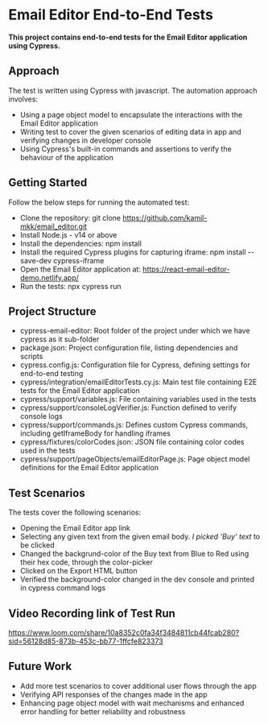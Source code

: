 # Email Editor End-to-End Tests

**This project contains end-to-end tests for the Email Editor application using Cypress.**

## Approach

The test is written using Cypress with javascript. The automation approach involves:

* Using a page object model to encapsulate the interactions with the Email Editor application
* Writing test to cover the given scenarios of editing data in app and verifying changes in developer console 
* Using Cypress's built-in commands and assertions to verify the behaviour of the application

## Getting Started

Follow the below steps for running the automated test:

* Clone the repository: git clone https://github.com/kamil-mkk/email_editor.git
* Install Node.js - v14 or above
* Install the dependencies: npm install
* Install the required Cypress plugins for capturing iframe: npm install --save-dev cypress-iframe
* Open the Email Editor application at: https://react-email-editor-demo.netlify.app/
* Run the tests: npx cypress run

## Project Structure

* cypress-email-editor: Root folder of the project under which we have cypress as it sub-folder
* package.json: Project configuration file, listing dependencies and scripts
* cypress.config.js: Configuration file for Cypress, defining settings for end-to-end testing
* cypress/integration/emailEditorTests.cy.js: Main test file containing E2E tests for the Email Editor application
* cypress/support/variables.js: File containing variables used in the tests
* cypress/support/consoleLogVerifier.js: Function defined to verify console logs
* cypress/support/commands.js: Defines custom Cypress commands, including getIframeBody for handling iframes
* cypress/fixtures/colorCodes.json: JSON file containing color codes used in the tests
* cypress/support/pageObjects/emailEditorPage.js: Page object model definitions for the Email Editor application

## Test Scenarios

The tests cover the following scenarios:

* Opening the Email Editor app link
* Selecting any given text from the given email body. *I picked 'Buy' text* to be clicked
* Changed the backgrund-color of the Buy text from Blue to Red using their hex code, through the color-picker
* Clicked on the Export HTML button
* Verified the background-color changed in the dev console and printed in cypress command logs

## Video Recording link of Test Run

https://www.loom.com/share/10a8352c0fa34f3484811cb44fcab280?sid=56128d85-873b-453c-bb77-1ffcfe823373

## Future Work

* Add more test scenarios to cover additional user flows through the app
* Verifying API responses of the changes made in the app
* Enhancing page object model with wait mechanisms and enhanced error handling for better reliability and robustness
